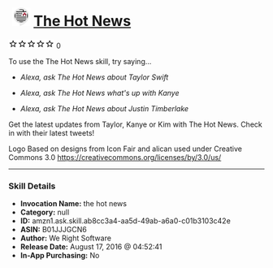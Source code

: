 # &nbsp;<img src="skill_icon" alt="The Hot News icon" width="36"> [The Hot News](http://alexa.amazon.com/#skills/amzn1.ask.skill.ab8cc3a4-aa5d-49ab-a6a0-c01b3103c42e)
![0 stars](../../images/ic_star_border_black_18dp_1x.png)![0 stars](../../images/ic_star_border_black_18dp_1x.png)![0 stars](../../images/ic_star_border_black_18dp_1x.png)![0 stars](../../images/ic_star_border_black_18dp_1x.png)![0 stars](../../images/ic_star_border_black_18dp_1x.png) 0

To use the The Hot News skill, try saying...

* *Alexa, ask The Hot News about Taylor Swift*

* *Alexa, ask The Hot News what's up with Kanye*

* *Alexa, ask The Hot News about Justin Timberlake*

Get the latest updates from Taylor, Kanye or Kim with The Hot News. Check in with their latest tweets!




Logo Based on designs from Icon Fair and alican used under Creative Commons 3.0 https://creativecommons.org/licenses/by/3.0/us/

***

### Skill Details

* **Invocation Name:** the hot news
* **Category:** null
* **ID:** amzn1.ask.skill.ab8cc3a4-aa5d-49ab-a6a0-c01b3103c42e
* **ASIN:** B01JJJGCN6
* **Author:** We Right Software
* **Release Date:** August 17, 2016 @ 04:52:41
* **In-App Purchasing:** No
